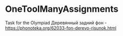 # OneToolManyAssignments
Task for the Olympiad
Деревянный задний фон - https://phonoteka.org/62033-fon-derevo-risunok.html
